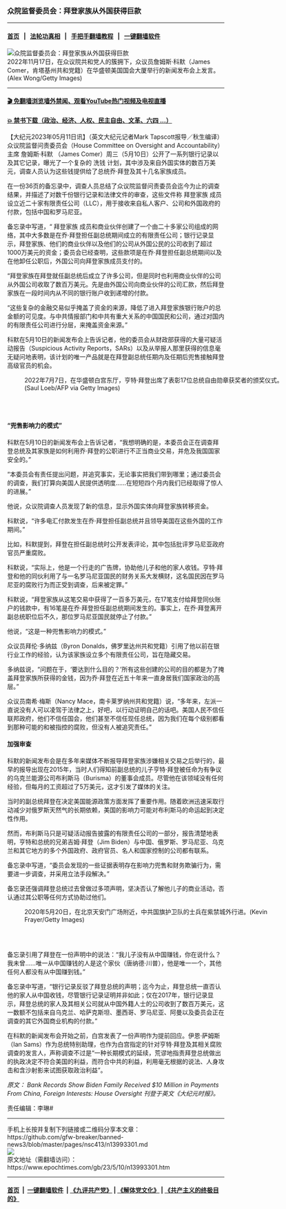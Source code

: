 ### 众院监督委员会：拜登家族从外国获得巨款
------------------------

#### [首页](https://github.com/gfw-breaker/banned-news3/blob/master/README.md) &nbsp;&nbsp;|&nbsp;&nbsp; [法轮功真相](https://github.com/begood0513/basic/blob/master/README.md)  &nbsp;&nbsp;|&nbsp;&nbsp; [手把手翻墙教程](https://github.com/gfw-breaker/guides/wiki)  &nbsp;&nbsp;|&nbsp;&nbsp; [一键翻墙软件](https://github.com/gfw-breaker/nogfw/blob/master/README.md)  



<div><img alt="众院监督委员会：拜登家族从外国获得巨款" class="attachment-djy_600_400 size-djy_600_400 wp-post-image" src="https://i.epochtimes.com/assets/uploads/2023/05/id13993291-GettyImages-1488868407-1200x800-600x400.jpeg"/>
<div class="caption">
 2022年11月17日，在众议院共和党人的簇拥下，众议员詹姆斯‧科默（James Comer，肯塔基州共和党籍）在华盛顿美国国会大厦举行的新闻发布会上发言。(Alex Wong/Getty Images)
</div></div><hr/>

#### [ 🎬  免翻墙浏览墙外禁闻、观看YouTube热门视频及电视直播](https://github.com/gfw-breaker/HelloWorld)

#### [ 💥  禁书下载（政治、经济、人权、民主自由、文革、六四 ...）](https://github.com/gfw-breaker/books/blob/master/README.md)

<div><p>
 【大纪元2023年05月11日讯】（英文大纪元记者Mark Tapscott报导／秋生编译）众议院监督问责委员会（House Committee on Oversight and Accountability）主席
 <ok href="https://www.epochtimes.com/gb/tag/%E8%A9%B9%E5%A7%86%E6%96%AF%E2%80%A7%E7%A7%91%E9%BB%98.html">
  詹姆斯‧科默
 </ok>
 （James Comer）周三（5月10日）公开了一系列银行记录以及其它记录，曝光了一个复杂的
 <ok href="https://www.epochtimes.com/gb/tag/%E6%B4%97%E9%92%B1.html">
  洗钱
 </ok>
 计划，其中涉及来自外国实体的数百万美元，调查人员认为这些钱提供给了总统乔‧拜登及其十几名家族成员。
</p>
<p>
 在一份36页的备忘录中，调查人员总结了众议院监督问责委员会迄今为止的调查结果，并描述了对数千份银行记录和法律文件的审查，这些文件称
 <ok href="https://www.epochtimes.com/gb/tag/%E6%8B%9C%E7%99%BB%E5%AE%B6%E6%97%8F.html">
  拜登家族
 </ok>
 成员设立近二十家有限责任公司（LLC），用于接收来自私人客户、公司和外国政府的付款，包括中国和罗马尼亚。
</p>
<p>
 备忘录中写道，“
 <ok href="https://www.epochtimes.com/gb/tag/%E6%8B%9C%E7%99%BB%E5%AE%B6%E6%97%8F.html">
  拜登家族
 </ok>
 成员和商业伙伴创建了一个由二十多家公司组成的网络，其中大多数是在乔‧拜登担任副总统期间成立的有限责任公司；银行记录显示，拜登家族、他们的商业伙伴以及他们的公司从外国公民的公司收到了超过1000万美元的资金；委员会已经查明，这些款项是在乔‧拜登担任副总统期间以及在他卸任公职后，外国公司向拜登家族成员支付的。
</p>
<p>
 “拜登家族在拜登就任副总统后成立了许多公司，但是同时也利用商业伙伴的公司从外国公司收取了数百万美元。先是由外国公司向商业伙伴的公司汇款，然后拜登家族在一段时间内从不同的银行账户收到递增的付款。
</p>
<p>
 “这些复杂的金融交易似乎掩盖了资金的来源，降低了进入拜登家族银行账户的总金额的可见度。与中共情报部门和中共有重大关系的中国国民和公司，通过对国内的有限责任公司进行分层，来掩盖资金来源。”
</p>
<p>
 科默在5月10日的新闻发布会上告诉记者，他的委员会从财政部获得的大量可疑活动报告（Suspicious Activity Reports，SARs）以及从举报人那里获得的信息毫无疑问地表明，该计划的唯一产品就是在拜登副总统任期内及任期后兜售接触拜登高级官员的机会。
</p>
<figure aria-describedby="caption-attachment-13993296" class="wp-caption aligncenter" id="attachment_13993296" style="width: 600px">
 <ok href="https://i.epochtimes.com/assets/uploads/2023/05/id13993296-GettyImages-1241760528-hunter-e1678806699289.jpeg" target="_blank">
  <img alt="" class="size-large wp-image-13993296" src="https://i.epochtimes.com/assets/uploads/2023/05/id13993296-GettyImages-1241760528-hunter-e1678806699289-600x360.jpeg"/>
 </ok>
 <br/><figcaption class="wp-caption-text" id="caption-attachment-13993296">
  2022年7月7日，在华盛顿白宫东厅，亨特‧拜登出席了表彰17位总统自由勋章获奖者的颁奖仪式。(Saul Loeb/AFP via Getty Images)
 </figcaption><br/>
</figure><br/>
<h4>
 “兜售影响力的模式”
</h4>
<p>
 科默在5月10日的新闻发布会上告诉记者，“我想明确的是，本委员会正在调查拜登总统及其家族是如何利用乔‧拜登的公职进行不正当商业交易，并危及我国国家安全的。”
</p>
<p>
 “本委员会有责任提出问题，并追究事实，无论事实把我们带到哪里；通过委员会的调查，我们打算向美国人民提供透明度……在短短四个月内我们已经取得了惊人的进展。”
</p>
<p>
 他说，众议院调查人员发现了新的信息，显示外国实体向拜登家族转移资金。
</p>
<p>
 科默说，“许多电汇付款发生在乔‧拜登担任副总统并且领导美国在这些外国的工作期间。”
</p>
<p>
 比如，科默提到，拜登在担任副总统时公开发表评论，其中包括批评罗马尼亚政府官员严重腐败。
</p>
<p>
 科默说，“实际上，他是一个行走的广告牌，协助他儿子和他的家人收钱。亨特‧拜登和他的同伙利用了与一名罗马尼亚国民的财务关系大发横财，这名国民因在罗马尼亚的腐败行为而正受到调查，后来被定罪。”
</p>
<p>
 科默说，“拜登家族从这笔交易中获得了一百多万美元，在17笔支付给拜登同伙账户的钱款中，有16笔是在乔‧拜登担任副总统期间发生的。事实上，在乔‧拜登离开副总统职位后不久，那位罗马尼亚国民就停止了付款。”
</p>
<p>
 他说，“这是一种兜售影响力的模式。”
</p>
<p>
 众议员拜伦‧多纳兹（Byron Donalds，佛罗里达州共和党籍）引用了他以前在银行业工作的经验，认为该家族设立多个有限责任公司，旨在隐藏交易。
</p>
<p>
 多纳兹说，“问题在于，‘要达到什么目的？’所有这些创建的公司的目的都是为了掩盖拜登家族所获得的金钱，因为乔‧拜登在近五十年来一直身居我们国家政治的高层。”
</p>
<p>
 众议员南希‧梅斯（Nancy Mace，南卡莱罗纳州共和党籍）说，“多年来，左派一直说没有人可以凌驾于法律之上，好吧，以行动证明自己的话吧。美国人民不信任联邦政府，他们不信任国会，他们甚至不信任现任总统，因为我们在每个级别都看到那种可能的和被指控的腐败，但没有人被追究责任。”
</p>
<h4>
 加强审查
</h4>
<p>
 科默的新闻发布会是在多年来媒体不断报导拜登家族涉嫌相关交易之后举行的，最早的报导出现在2015年，当时人们得知前副总统的儿子亨特‧拜登被任命为有争议的乌克兰能源公司布利斯马（Burisma）的董事会成员。尽管他在该领域没有任何经验，但每月的工资超过了5万美元，这才引发了媒体的关注。
</p>
<p>
 当时的副总统拜登在决定美国能源政策方面发挥了重要作用。随着欧洲迅速采取行动减少对俄罗斯天然气的长期依赖，美国的影响力可能对布利斯马的命运起到决定性作用。
</p>
<p>
 然而，布利斯马只是可疑活动报告披露的有限责任公司的一部分，报告清楚地表明，亨特和总统的兄弟吉姆‧拜登（Jim Biden）与中国、俄罗斯、罗马尼亚、乌克兰和其它地方的多个外国政府、政府官员、名人和国家控制的公司都有联系。
</p>
<p>
 备忘录中写道，“委员会发现的一些证据表明存在影响力兜售和财务欺骗行为，需要进一步调查，并采用立法手段解决。”
</p>
<p>
 备忘录还强调拜登总统过去曾做过多项声明，坚决否认了解他儿子的商业活动，否认通过其公职等任何方式协助过他们。
</p>
<figure aria-describedby="caption-attachment-13993298" class="wp-caption aligncenter" id="attachment_13993298" style="width: 600px">
 <ok href="https://i.epochtimes.com/assets/uploads/2023/05/id13993298-GettyImages-1214181110.jpeg" target="_blank">
  <img alt="" class="size-large wp-image-13993298" src="https://i.epochtimes.com/assets/uploads/2023/05/id13993298-GettyImages-1214181110-600x400.jpeg"/>
 </ok>
 <br/><figcaption class="wp-caption-text" id="caption-attachment-13993298">
  2020年5月20日，在北京天安门广场附近，中共国旗护卫队的士兵在紫禁城外行进。(Kevin Frayer/Getty Images)
 </figcaption><br/>
</figure><br/>
<p>
 备忘录引用了拜登在一份声明中的说法：“我儿子没有从中国赚钱，你在说什么？我未曾……唯一从中国赚钱的人是这个家伙（唐纳德‧川普），他是唯一一个，其他任何人都没有从中国赚到钱。”
</p>
<p>
 备忘录中写道，“银行记录反驳了拜登总统的声明；迄今为止，拜登总统一直否认他的家人从中国收钱，尽管银行记录证明并非如此；仅在2017年，银行记录显示，拜登总统的家人及其相关公司就从中国外籍人士的公司收到了数百万美元，这一数额不包括来自乌克兰、哈萨克斯坦、墨西哥、罗马尼亚、阿曼以及委员会正在调查的其它外国商业机构的付款。”
</p>
<p>
 在科默的新闻发布会开始之前，白宫发表了一份声明作为提前回应。伊恩‧萨姆斯（Ian Sams）作为总统特别助理，也作为白宫指定的针对亨特‧拜登及其相关腐败调查的发言人，声称调查不过是“一种长期模式的延续，荒谬地指责拜登总统做出的执政决定不符合美国的利益，而符合中共的利益，利用毫无根据的说法、人身攻击和含沙射影来试图获取政治利益”。
</p>
<p>
 <em>
  原文：
  <ok href="https://www.theepochtimes.com/bank-records-detail-20-llcs-10-million-in-payments-from-china-foreign-interests-to-biden-family-members-house-oversight_5252935.html">
   Bank Records Show Biden Family Received $10 Million in Payments From China, Foreign Interests: House Oversight
  </ok>
  刊登于英文《大纪元时报》。
 </em>
</p>
<p>
 责任编辑：李琳#
</p>
</div>
<hr/>
手机上长按并复制下列链接或二维码分享本文章：<br/>
https://github.com/gfw-breaker/banned-news3/blob/master/pages/nsc413/n13993301.md <br/>
<a href='https://github.com/gfw-breaker/banned-news3/blob/master/pages/nsc413/n13993301.md'><img src='https://github.com/gfw-breaker/banned-news3/blob/master/pages/nsc413/n13993301.md.png'/></a> <br/>
原文地址（需翻墙访问）：https://www.epochtimes.com/gb/23/5/10/n13993301.htm


------------------------
#### [首页](https://github.com/gfw-breaker/banned-news3/blob/master/README.md) &nbsp;|&nbsp; [一键翻墙软件](https://github.com/gfw-breaker/nogfw/blob/master/README.md) &nbsp;| [《九评共产党》](https://github.com/gfw-breaker/9ping.md/blob/master/README.md#九评之一评共产党是什么) | [《解体党文化》](https://github.com/gfw-breaker/jtdwh.md/blob/master/README.md) | [《共产主义的终极目的》](https://github.com/gfw-breaker/gczydzjmd.md/blob/master/README.md)


<img src='http://gfw-breaker.win/banned-news3/pages/nsc413/n13993301.md' width='0px' height='0px'/>